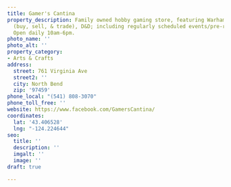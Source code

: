```yaml
---
title: Gamer's Cantina
property_description: Family owned hobby gaming store, featuring Warhammer, Magic
  (buy, sell, & trade), D&D; including regularly scheduled events/pre-release options.
  Open daily 10am-6pm.
photo_name: ''
photo_alt: ''
property_category:
- Arts & Crafts
address:
  street: 761 Virginia Ave
  street2: ''
  city: North Bend
  zip: '97459'
phone_local: "(541) 808-3070"
phone_toll_free: ''
website: https://www.facebook.com/GamersCantina/
coordinates:
  lat: '43.406528'
  lng: "-124.224644"
seo:
  title: ''
  description: ''
  imgalt: ''
  image: ''
draft: true

---
```

